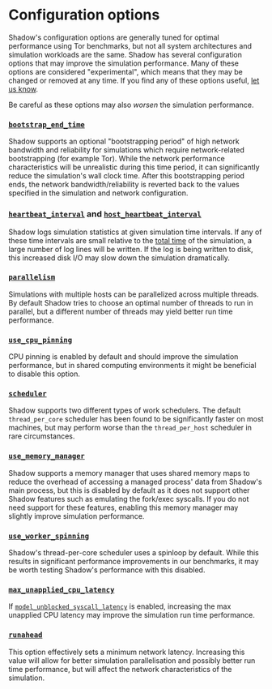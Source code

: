 # Configuration options

Shadow's configuration options are generally tuned for optimal performance
using Tor benchmarks, but not all system architectures and simulation workloads
are the same. Shadow has several configuration options that may improve the
simulation performance. Many of these options are considered "experimental",
which means that they may be changed or removed at any time. If you find any of
these options useful, [let us know][discussions].

Be careful as these options may also *worsen* the simulation performance.

[discussions]: https://github.com/shadow/shadow/discussions

### [`bootstrap_end_time`][bootstrap_end_time]

Shadow supports an optional "bootstrapping period" of high network
bandwidth and reliability for simulations which require network-related
bootstrapping (for example Tor). While the network performance characteristics
will be unrealistic during this time period, it can significantly reduce the
simulation's wall clock time. After this bootstrapping period ends, the network
bandwidth/reliability is reverted back to the values specified in the
simulation and network configuration.

[bootstrap_end_time]: https://shadow.github.io/docs/guide/shadow_config_spec.html#generalbootstrap_end_time

### [`heartbeat_interval`][heartbeat_interval] and [`host_heartbeat_interval`][host_heartbeat_interval]

Shadow logs simulation statistics at given simulation time intervals. If any of
these time intervals are small relative to the [total time][stop_time] of the
simulation, a large number of log lines will be written. If the log is being
written to disk, this increased disk I/O may slow down the simulation
dramatically.

[heartbeat_interval]: https://shadow.github.io/docs/guide/shadow_config_spec.html#generalheartbeat_interval
[host_heartbeat_interval]: https://shadow.github.io/docs/guide/shadow_config_spec.html#experimentalhost_heartbeat_interval
[stop_time]: https://shadow.github.io/docs/guide/shadow_config_spec.html#generalstop_time

### [`parallelism`][parallelism]

Simulations with multiple hosts can be parallelized across multiple threads. By
default Shadow tries to choose an optimal number of threads to run in parallel,
but a different number of threads may yield better run time performance.

[parallelism]: https://shadow.github.io/docs/guide/shadow_config_spec.html#generalparallelism

### [`use_cpu_pinning`][use_cpu_pinning]

CPU pinning is enabled by default and should improve the simulation
performance, but in shared computing environments it might be beneficial to
disable this option.

[use_cpu_pinning]: https://shadow.github.io/docs/guide/shadow_config_spec.html#experimentaluse_cpu_pinning

### [`scheduler`][scheduler]

Shadow supports two different types of work schedulers. The default
`thread_per_core` scheduler has been found to be significantly faster on most
machines, but may perform worse than the `thread_per_host` scheduler in rare
circumstances.

[scheduler]: https://shadow.github.io/docs/guide/shadow_config_spec.html#experimentalscheduler

### [`use_memory_manager`][use_memory_manager]

Shadow supports a memory manager that uses shared memory maps to reduce the
overhead of accessing a managed process' data from Shadow's main process, but
this is disabled by default as it does not support other Shadow features such
as emulating the fork/exec syscalls. If you do not need support for these
features, enabling this memory manager may slightly improve simulation
performance.

[use_memory_manager]: https://shadow.github.io/docs/guide/shadow_config_spec.html#experimentaluse_memory_manager

### [`use_worker_spinning`][use_worker_spinning]

Shadow's thread-per-core scheduler uses a spinloop by default. While this
results in significant performance improvements in our benchmarks, it may be
worth testing Shadow's performance with this disabled.

[use_worker_spinning]: https://shadow.github.io/docs/guide/shadow_config_spec.html#experimentaluse_worker_spinning

### [`max_unapplied_cpu_latency`][max_unapplied_cpu_latency]

If [`model_unblocked_syscall_latency`][model_unblocked_syscall_latency] is
enabled, increasing the max unapplied CPU latency may improve the simulation
run time performance.

[max_unapplied_cpu_latency]: https://shadow.github.io/docs/guide/shadow_config_spec.html#experimentalmax_unapplied_cpu_latency
[model_unblocked_syscall_latency]: https://shadow.github.io/docs/guide/shadow_config_spec.html#generalmodel_unblocked_syscall_latency

### [`runahead`][runahead]

This option effectively sets a minimum network latency. Increasing this value
will allow for better simulation parallelisation and possibly better run time
performance, but will affect the network characteristics of the simulation.

[runahead]: https://shadow.github.io/docs/guide/shadow_config_spec.html#experimentalrunahead
